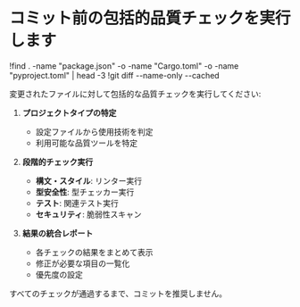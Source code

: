# コミット前の包括的品質チェックを実行します

!find . -name "package.json" -o -name "Cargo.toml" -o -name "pyproject.toml" | head -3
!git diff --name-only --cached

変更されたファイルに対して包括的な品質チェックを実行してください:

1. **プロジェクトタイプの特定**
   - 設定ファイルから使用技術を判定
   - 利用可能な品質ツールを特定

2. **段階的チェック実行**
   - **構文・スタイル**: リンター実行
   - **型安全性**: 型チェッカー実行  
   - **テスト**: 関連テスト実行
   - **セキュリティ**: 脆弱性スキャン

3. **結果の統合レポート**
   - 各チェックの結果をまとめて表示
   - 修正が必要な項目の一覧化
   - 優先度の設定

すべてのチェックが通過するまで、コミットを推奨しません。